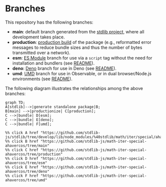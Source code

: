 <!--

@license Apache-2.0

Copyright (c) 2022 The Stdlib Authors.

Licensed under the Apache License, Version 2.0 (the "License");
you may not use this file except in compliance with the License.
You may obtain a copy of the License at

    http://www.apache.org/licenses/LICENSE-2.0

Unless required by applicable law or agreed to in writing, software
distributed under the License is distributed on an "AS IS" BASIS,
WITHOUT WARRANTIES OR CONDITIONS OF ANY KIND, either express or implied.
See the License for the specific language governing permissions and
limitations under the License.

-->

# Branches

This repository has the following branches:

-   **main**: default branch generated from the [stdlib project][stdlib-url], where all development takes place.
-   **production**: [production build][production-url] of the package (e.g., reformatted error messages to reduce bundle sizes and thus the number of bytes transmitted over a network).
-   **esm**: [ES Module][esm-url] branch for use via a `script` tag without the need for installation and bundlers (see [README][esm-readme]).
-   **deno**: [Deno][deno-url] branch for use in Deno (see [README][deno-readme]).
-   **umd**: [UMD][umd-url] branch for use in Observable, or in dual browser/Node.js environments (see [README][umd-readme]).

The following diagram illustrates the relationships among the above branches:

```mermaid
graph TD;
A[stdlib]-->|generate standalone package|B;
B[main] -->|productionize| C[production];
C -->|bundle| D[esm];
C -->|bundle| E[deno];
C -->|bundle| F[umd];

%% click A href "https://github.com/stdlib-js/stdlib/tree/develop/lib/node_modules/%40stdlib/math/iter/special/ahavercos"
%% click B href "https://github.com/stdlib-js/math-iter-special-ahavercos/tree/main"
%% click C href "https://github.com/stdlib-js/math-iter-special-ahavercos/tree/production"
%% click D href "https://github.com/stdlib-js/math-iter-special-ahavercos/tree/esm"
%% click E href "https://github.com/stdlib-js/math-iter-special-ahavercos/tree/deno"
%% click F href "https://github.com/stdlib-js/math-iter-special-ahavercos/tree/umd"
```

[stdlib-url]: https://github.com/stdlib-js/stdlib/tree/develop/lib/node_modules/%40stdlib/math/iter/special/ahavercos
[production-url]: https://github.com/stdlib-js/math-iter-special-ahavercos/tree/production
[deno-url]: https://github.com/stdlib-js/math-iter-special-ahavercos/tree/deno
[deno-readme]: https://github.com/stdlib-js/math-iter-special-ahavercos/blob/deno/README.md
[umd-url]: https://github.com/stdlib-js/math-iter-special-ahavercos/tree/umd
[umd-readme]: https://github.com/stdlib-js/math-iter-special-ahavercos/blob/umd/README.md
[esm-url]: https://github.com/stdlib-js/math-iter-special-ahavercos/tree/esm
[esm-readme]: https://github.com/stdlib-js/math-iter-special-ahavercos/blob/esm/README.md